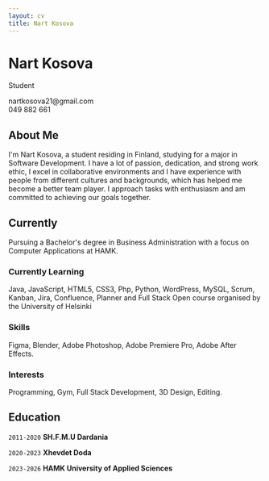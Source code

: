 ```yaml
---
layout: cv
title: Nart Kosova
---
```

# Nart Kosova
Student

<div id="webaddress">
<a>nartkosova21@gmail.com</a> <br>
<a>049 882 661</a>
</div>

## About Me

I'm Nart Kosova, a student residing in Finland, studying for a major in Software Development. I have a lot of passion, dedication, and strong work ethic, I excel in collaborative environments and I have experience with people from different cultures and backgrounds, which has helped me become a better team player. I approach tasks with enthusiasm and am committed to achieving our goals together.

## Currently

Pursuing a Bachelor's degree in Business Administration with a focus on Computer Applications at HAMK.

### Currently Learning

Java, JavaScript, HTML5, CSS3, Php, Python, WordPress, MySQL, Scrum, Kanban, Jira, Confluence, Planner and Full Stack Open course organised by the University of Helsinki

### Skills

Figma, Blender, Adobe Photoshop, Adobe Premiere Pro, Adobe After Effects.

### Interests

Programming, Gym, Full Stack Development, 3D Design, Editing.

## Education

`2011-2020`
__SH.F.M.U Dardania__

`2020-2023`
__Xhevdet Doda__

`2023-2026`
__HAMK University of Applied Sciences__



<!-- ### Footer

Last updated: May 2013 -->


